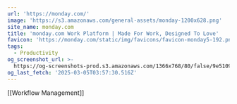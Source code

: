 ```yaml
---
url: 'https://monday.com/'
image: 'https://s3.amazonaws.com/general-assets/monday-1200x628.png'
site_name: monday.com
title: 'monday.com Work Platform | Made For Work, Designed To Love'
favicon: 'https://monday.com/static/img/favicons/favicon-monday5-192.png'
tags:
  - Productivity
og_screenshot_url: >-
  https://og-screenshots-prod.s3.amazonaws.com/1366x768/80/false/9e5109a0eb1af54a325124f37a1b6282493bd84c5b14e267503bbe9c5a151cff.jpeg
og_last_fetch: '2025-03-05T03:57:30.516Z'
---
```

[[Workflow Management]]

